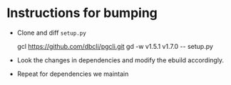 # Instructions for bumping
* Clone and diff `setup.py`

    gcl https://github.com/dbcli/pgcli.git
    gd -w  v1.5.1 v1.7.0 -- setup.py

* Look the changes in dependencies and modify the ebuild accordingly.
* Repeat for dependencies we maintain

